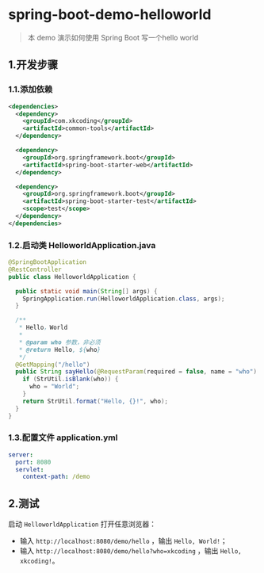 # spring-boot-demo-helloworld

> 本 demo 演示如何使用 Spring Boot 写一个hello world

## 1.开发步骤

### 1.1.添加依赖

```xml
<dependencies>
  <dependency>
    <groupId>com.xkcoding</groupId>
    <artifactId>common-tools</artifactId>
  </dependency>

  <dependency>
    <groupId>org.springframework.boot</groupId>
    <artifactId>spring-boot-starter-web</artifactId>
  </dependency>

  <dependency>
    <groupId>org.springframework.boot</groupId>
    <artifactId>spring-boot-starter-test</artifactId>
    <scope>test</scope>
  </dependency>
</dependencies>
```

### 1.2.启动类 HelloworldApplication.java

```java
@SpringBootApplication
@RestController
public class HelloworldApplication {

  public static void main(String[] args) {
    SpringApplication.run(HelloworldApplication.class, args);
  }

  /**
   * Hello，World
   *
   * @param who 参数，非必须
   * @return Hello, ${who}
   */
  @GetMapping("/hello")
  public String sayHello(@RequestParam(required = false, name = "who") String who) {
    if (StrUtil.isBlank(who)) {
      who = "World";
    }
    return StrUtil.format("Hello, {}!", who);
  }
}
```

### 1.3.配置文件 application.yml

```yaml
server:
  port: 8080
  servlet:
    context-path: /demo
```
## 2.测试

启动 `HelloworldApplication` 打开任意浏览器：
- 输入 `http://localhost:8080/demo/hello` ，输出 `Hello, World!`；
- 输入 `http://localhost:8080/demo/hello?who=xkcoding` ，输出 `Hello, xkcoding!`。
